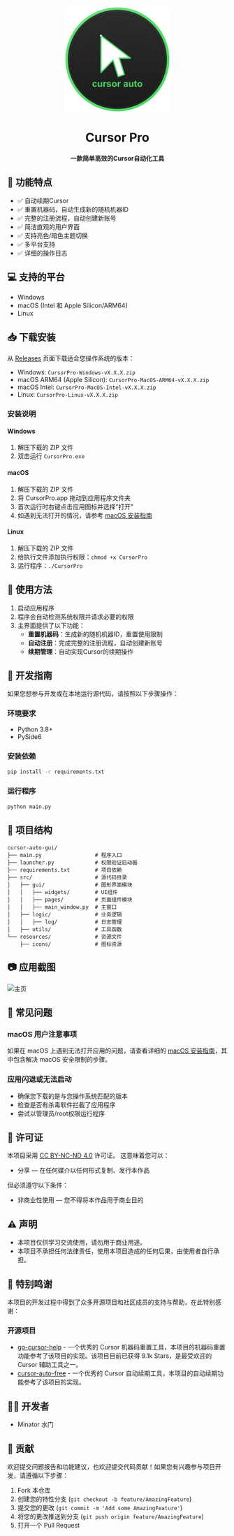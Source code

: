 <!-- markdownlint-disable -->
<p align="center">
  <img width="240" src="./resources/icons/app_icon.png?raw=true" style="text-align: center;"/>
</p>
<h1 align="center">Cursor Pro</h1>
<h4 align="center">一款简单高效的Cursor自动化工具</h4>

## 🌟 功能特点

- ✅ 自动续期Cursor
- ✅ 重置机器码，自动生成新的随机机器ID
- ✅ 完整的注册流程，自动创建新账号
- ✅ 简洁直观的用户界面
- ✅ 支持亮色/暗色主题切换
- ✅ 多平台支持
- ✅ 详细的操作日志

## 💻 支持的平台

- Windows
- macOS (Intel 和 Apple Silicon/ARM64)
- Linux

## 📥 下载安装

从 [Releases](https://github.com/your-username/CursorPro/releases) 页面下载适合您操作系统的版本：

- Windows: `CursorPro-Windows-vX.X.X.zip`
- macOS ARM64 (Apple Silicon): `CursorPro-MacOS-ARM64-vX.X.X.zip`
- macOS Intel: `CursorPro-MacOS-Intel-vX.X.X.zip`
- Linux: `CursorPro-Linux-vX.X.X.zip`

### 安装说明

#### Windows

1. 解压下载的 ZIP 文件
2. 双击运行 `CursorPro.exe`

#### macOS

1. 解压下载的 ZIP 文件
2. 将 CursorPro.app 拖动到应用程序文件夹
3. 首次运行时右键点击应用图标并选择"打开"
4. 如遇到无法打开的情况，请参考 [macOS 安装指南](docs/macos_install_guide.md)

#### Linux

1. 解压下载的 ZIP 文件
2. 给执行文件添加执行权限：`chmod +x CursorPro`
3. 运行程序：`./CursorPro`

## 🚀 使用方法

1. 启动应用程序
2. 程序会自动检测系统权限并请求必要的权限
3. 主界面提供了以下功能：
   - **重置机器码**：生成新的随机机器ID，重置使用限制
   - **自动注册**：完成完整的注册流程，自动创建新账号
   - **续期管理**：自动实现Cursor的续期操作

## 🔧 开发指南

如果您想参与开发或在本地运行源代码，请按照以下步骤操作：

### 环境要求

- Python 3.8+
- PySide6

### 安装依赖

```bash
pip install -r requirements.txt
```

### 运行程序

```bash
python main.py
```

## 📂 项目结构

```
cursor-auto-gui/
├── main.py                 # 程序入口
├── launcher.py             # 权限验证启动器
├── requirements.txt        # 项目依赖
├── src/                    # 源代码目录
│   ├── gui/                # 图形界面模块
│   │   ├── widgets/        # UI组件
│   │   ├── pages/          # 页面组件模块
│   │   ├── main_window.py  # 主窗口
│   ├── logic/              # 业务逻辑
│   │   ├── log/            # 日志管理
│   ├── utils/              # 工具函数
└── resources/              # 资源文件
    ├── icons/              # 图标资源
```

## 📷 应用截图

![主页](screenshots/turnstile_start_1743489653.png)

## 🔧 常见问题

### macOS 用户注意事项

如果在 macOS 上遇到无法打开应用的问题，请查看详细的 [macOS 安装指南](docs/macos_install_guide.md)，其中包含解决 macOS 安全限制的步骤。

### 应用闪退或无法启动

- 确保您下载的是与您操作系统匹配的版本
- 检查是否有杀毒软件拦截了应用程序
- 尝试以管理员/root权限运行程序

## 📜 许可证

本项目采用 [CC BY-NC-ND 4.0](https://creativecommons.org/licenses/by-nc-nd/4.0/) 许可证。
这意味着您可以：

- 分享 — 在任何媒介以任何形式复制、发行本作品

但必须遵守以下条件：
- 非商业性使用 — 您不得将本作品用于商业目的

## ⚠️ 声明

- 本项目仅供学习交流使用，请勿用于商业用途。
- 本项目不承担任何法律责任，使用本项目造成的任何后果，由使用者自行承担。

## 🙏 特别鸣谢

本项目的开发过程中得到了众多开源项目和社区成员的支持与帮助，在此特别感谢：

### 开源项目

- [go-cursor-help](https://github.com/yuaotian/go-cursor-help) - 一个优秀的 Cursor 机器码重置工具，本项目的机器码重置功能参考了该项目的实现。该项目目前已获得 9.1k Stars，是最受欢迎的 Cursor 辅助工具之一。
- [cursor-auto-free](https://github.com/chengazhen/cursor-auto-free.git) - 一个优秀的 Cursor 自动续期工具，本项目的自动续期功能参考了该项目的实现。

## 👨‍💻 开发者

- Minator 水门

## 🤝 贡献

欢迎提交问题报告和功能建议，也欢迎提交代码贡献！如果您有兴趣参与项目开发，请遵循以下步骤：

1. Fork 本仓库
2. 创建您的特性分支 (`git checkout -b feature/AmazingFeature`)
3. 提交您的更改 (`git commit -m 'Add some AmazingFeature'`)
4. 将您的更改推送到分支 (`git push origin feature/AmazingFeature`)
5. 打开一个 Pull Request

